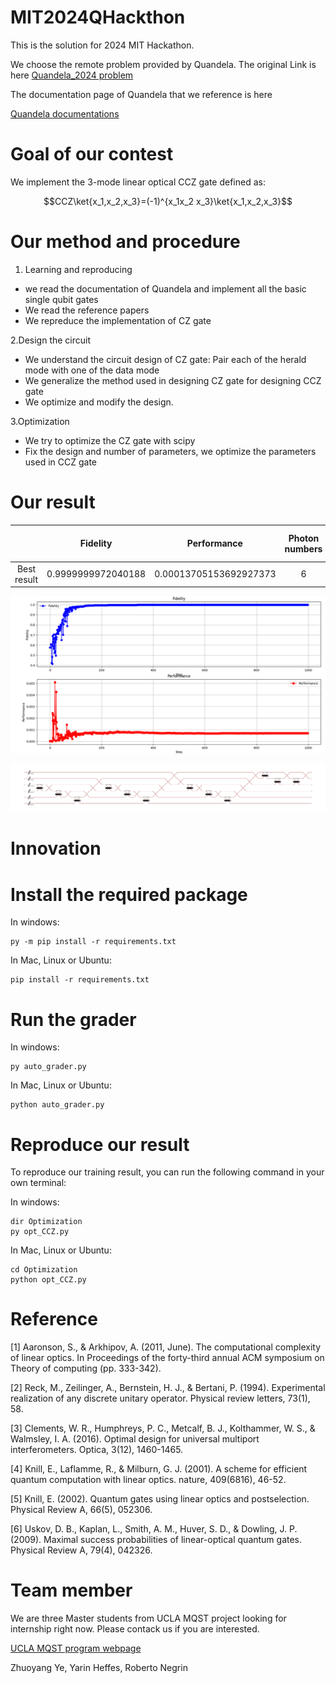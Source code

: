 # MIT2024QHackthon
This is the solution for 2024 MIT Hackathon.


We choose the remote problem provided by Quandela.
The original Link is here
[Quandela_2024 problem](https://github.com/iQuHACK/2024_Quandela_Remote)

The documentation page of Quandela  that we reference is here

[Quandela documentations](https://perceval.quandela.net/docs/)


# Goal of our contest

We implement the 3-mode linear optical CCZ gate defined as:

$$CCZ\ket{x_1,x_2,x_3}=(-1)^{x_1x_2 x_3}\ket{x_1,x_2,x_3}$$


# Our method and procedure 



1. Learning and reproducing
  - we read the documentation of Quandela and implement all the basic single qubit gates
  - We read the reference papers
  - We repreduce the implementation of CZ gate


2.Design the circuit
   - We understand the circuit design of CZ gate: Pair each of the herald mode with one of the data mode
   - We generalize the method used in designing CZ gate for designing CCZ gate
   - We optimize and modify the design.

     
3.Optimization
   - We try to optimize the CZ gate with scipy
   - Fix the design and number of parameters, we optimize the parameters used in CCZ gate


# Our result


|                 | Fidelity    | Performance    |Photon numbers   |Herald mode numbers   |Score                 |
| :---:           | :---:       | :---:          |:---:            |:---:                 |:---:                 |
| Best result |       0.9999999972040188   | 0.00013705153692927373            | 6             |3                  |-0.028765559400252796                   |



![alt text](Figure/train.png)

![alt text](Figure/structure.png)



# Innovation




# Install the required package

In windows:

```console
py -m pip install -r requirements.txt 
```

In Mac, Linux or Ubuntu:

```console
pip install -r requirements.txt 
```

# Run the grader


In windows:

```console
py auto_grader.py
```

In Mac, Linux or Ubuntu:

```console
python auto_grader.py
```
# Reproduce our result

To reproduce our training result, you can run the following command in your own terminal:

In windows:

```console
dir Optimization
py opt_CCZ.py
```

In Mac, Linux or Ubuntu:

```console
cd Optimization
python opt_CCZ.py
```

# Reference


[1] Aaronson, S., & Arkhipov, A. (2011, June). The computational complexity of linear optics. In Proceedings of the forty-third annual ACM symposium on Theory of computing (pp. 333-342).

[2] Reck, M., Zeilinger, A., Bernstein, H. J., & Bertani, P. (1994). Experimental realization of any discrete unitary operator. Physical review letters, 73(1), 58.

[3] Clements, W. R., Humphreys, P. C., Metcalf, B. J., Kolthammer, W. S., & Walmsley, I. A. (2016). Optimal design for universal multiport interferometers. Optica, 3(12), 1460-1465.

[4] Knill, E., Laflamme, R., & Milburn, G. J. (2001). A scheme for efficient quantum computation with linear optics. nature, 409(6816), 46-52.

[5] Knill, E. (2002). Quantum gates using linear optics and postselection. Physical Review A, 66(5), 052306.

[6] Uskov, D. B., Kaplan, L., Smith, A. M., Huver, S. D., & Dowling, J. P. (2009). Maximal success probabilities of linear-optical quantum gates. Physical Review A, 79(4), 042326.


# Team member

We are three Master students from UCLA MQST project looking for internship right now. Please contack us if you are interested.


[UCLA MQST program webpage](https://qst.ucla.edu/)


Zhuoyang Ye, Yarin Heffes, Roberto Negrin
